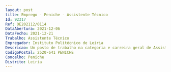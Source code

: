 ```yaml
--- 
layout: post
title: Emprego - Peniche - Assistente Técnico
Id: 92317
Ref: OE202112/0114
DataAbertura: 2021-12-06
DataFecho: 2021-12-21
Trabalho: Assistente Técnico
Empregador: Instituto Politécnico de Leiria
Descricao: Um posto de trabalho na categoria e carreira geral de Assistente Técnico para oexercício de funções na Escola Superior de Turismo e Tecnologia do Mar doPolitécnico de Leiria, para desempenhar as funções correspondentes ao grau decomplexidade 2, em conformidade com o previsto no anexo referido no n.º 2 doartigo 88.º da LTFP, na área de apoio ao ensino, com vista a apoiartecnicamente as atividades aí desenvolvidas, mormente às atividades de ensino,quando na componente de ensino teórico prático e de ensino prático elaboratorial, na área da Hotelaria e Restauração, Turismo e Lazer e Ciência eTecnologia de Alimentos, nomeadamente 1. Apoiar os procedimentos de aquisição de bens e serviços, assim comoequipamentos, necessários ao bom funcionamento das aulas de ensino teórico –prático e de ensino prático e laboratorial 2. Proceder à receção, conferência e armazenamento de bens e materiais, combase em diretivas bem definidas e instruções gerais 3. Efetuar gestão de stocks de bens e materiais, com base em diretivas bemdefinidas e instruções gerais 4. Preparar bens e materiais para as aulas de ensino teórico –prático e deensino prático e laboratorial, com base em diretivas bem definidas e instruçõesgerais 5. Acompanhar eventos F&B6. Apoiar na manutenção e no bom funcionamento dos equipamentos e dasinstalações práticas e laboratoriais 7. Apoiar na gestão de resíduos decorrentes das diversas atividades das salaspráticas ou laboratórios 8. Apoiar, em colaboração com o serviço responsável pelo património, namanutenção do inventário atualizado.
CodigoPostal: 2520-641 PENICHE
Concelho: Peniche
Distrito: Leiria
--- 
```


